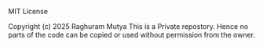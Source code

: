 MIT License

Copyright (c) 2025 Raghuram Mutya
This is a Private repostory. Hence no parts of the code can be copied or used without permission from the owner.
